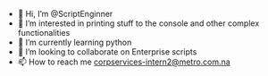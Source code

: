 - 👋 Hi, I’m @ScriptEnginner
- 👀 I’m interested in printing stuff to the console and other complex functionalities
- 🌱 I’m currently learning python
- 💞️ I’m looking to collaborate on Enterprise scripts
- 📫 How to reach me corpservices-intern2@metro.com.na

<!---
ScriptEnginner/ScriptEnginner is a ✨ special ✨ repository because its `README.md` (this file) appears on your GitHub profile.
You can click the Preview link to take a look at your changes.
--->
